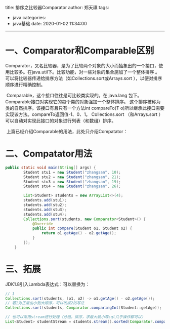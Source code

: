 title: 排序之比较器Comparator<T>
author: 郑天祺
tags:
  - java
categories:
  - java基础
date: 2020-01-02 11:34:00

---

# 一、Comparator和Comparable区别

​		Comparator，又名比较器，是为了比较两个对象的大小而抽象出的一个接口，使用比较多。在java.util下。比较功能，对一些对象的集合施加了一个整体排序 。 可以将比较器传递给排序方法（如Collections.sort或Arrays.sort ），以便对排序顺序进行精确控制。

​		Comparable，这个接口往往是可比较类实现的。在 java.lang 包下。Comparable接口对实现它的每个类的对象强加一个整体排序。 这个排序被称为类的自然排序。该接口有且只有一个方法int compareTo(T o)所以继承此接口需要实现该方法。compareTo返回值-1、0、1。  Collections.sort （和Arrays.sort ）可以自动对实现此接口的对象进行列表（和数组）排序。

​		上篇已经介绍Comparable的用法，此处只介绍Compatator：

# 二、Compatator用法

```java
public static void main(String[] args) {
        Student stu1 = new Student("zhangsan", 10);
        Student stu2 = new Student("zhangsan", 21);
        Student stu3 = new Student("zhangsan", 19);
        Student stu4 = new Student("zhangsan", 26);

        List<Student> students = new ArrayList<>(4);
        students.add(stu1);
        students.add(stu2);
        students.add(stu3);
        students.add(stu4);
        Collections.sort(students, new Comparator<Student>() {
            @Override
            public int compare(Student o1, Student o2) {
                return o1.getAge() - o2.getAge();
            }
        });
    }
```

# 三、拓展

JDK1.8引入Lambda表达式：可以替换为：

```java
// 1 
Collections.sort(students, (o1, o2) -> o1.getAge() - o2.getAge());
// 若1为正常由小到大顺序，可以改成2的写法
Collections.sort(students, Comparator.comparingInt(Student::getAge));

// 也可以采用stream进行处理（分组，排序，求最大最小等sql几乎操作都可以）
List<Student> studentStream = students.stream().sorted(Comparator.comparingInt(Student::getAge)).collect(Collectors.toList());
```

